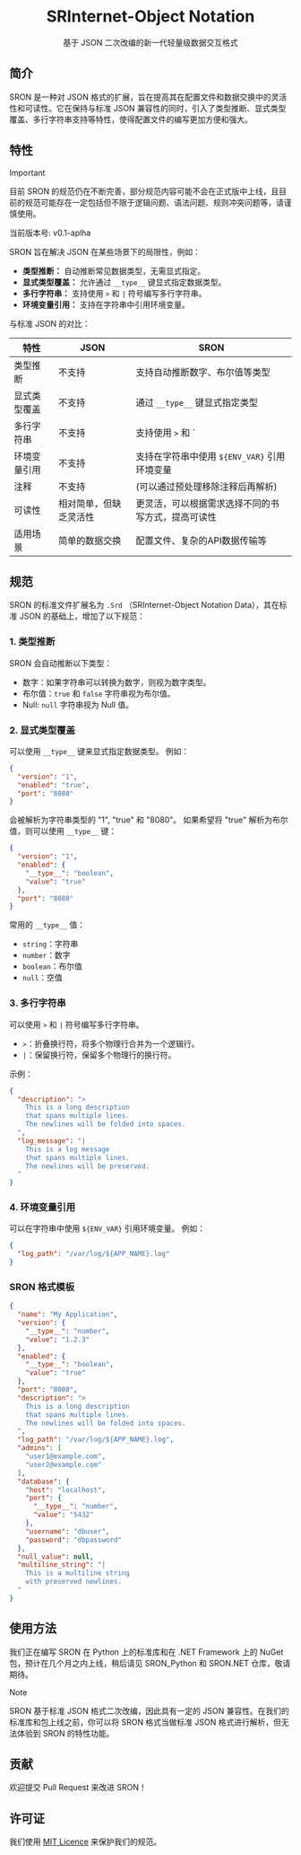 <div align="center">

# SRInternet-Object Notation

基于 JSON 二次改编的新一代轻量级数据交互格式

</div>

## 简介

SRON 是一种对 JSON 格式的扩展，旨在提高其在配置文件和数据交换中的灵活性和可读性。它在保持与标准 JSON 兼容性的同时，引入了类型推断、显式类型覆盖、多行字符串支持等特性，使得配置文件的编写更加方便和强大。

## 特性

> [!Important]
>
> 目前 SRON 的规范仍在不断完善，部分规范内容可能不会在正式版中上线，且目前的规范可能存在一定包括但不限于逻辑问题、语法问题、规则冲突问题等，请谨慎使用。
>
> 当前版本号: v0.1-aplha

SRON 旨在解决 JSON 在某些场景下的局限性，例如：

*   **类型推断：** 自动推断常见数据类型，无需显式指定。
*   **显式类型覆盖：** 允许通过 `__type__` 键显式指定数据类型。
*   **多行字符串：** 支持使用 `>` 和 `|` 符号编写多行字符串。
*   **环境变量引用：** 支持在字符串中引用环境变量。

与标准 JSON 的对比：

| 特性            | JSON                               | SRON                                                            |
| --------------- | ---------------------------------- | ---------------------------------------------------------------- |
| 类型推断          | 不支持                             | 支持自动推断数字、布尔值等类型                                     |
| 显式类型覆盖      | 不支持                             | 通过 `__type__` 键显式指定类型                                       |
| 多行字符串        | 不支持                             | 支持使用 `>` 和 `|` 符号                                                    |
| 环境变量引用      | 不支持                             | 支持在字符串中使用 `${ENV_VAR}` 引用环境变量                               |
| 注释             | 不支持                             |  (可以通过预处理移除注释后再解析)                                      |
| 可读性            | 相对简单，但缺乏灵活性               | 更灵活，可以根据需求选择不同的书写方式，提高可读性                           |
| 适用场景          | 简单的数据交换                     | 配置文件、复杂的API数据传输等                                       |

## 规范

SRON 的标准文件扩展名为 ```.Srd``` （SRInternet-Object Notation Data），其在标准 JSON 的基础上，增加了以下规范：

### 1. 类型推断

SRON 会自动推断以下类型：

*   数字：如果字符串可以转换为数字，则视为数字类型。
*   布尔值：`true` 和 `false` 字符串视为布尔值。
*   Null: `null` 字符串视为 Null 值。

### 2. 显式类型覆盖

可以使用 `__type__` 键来显式指定数据类型。 例如：

```json
{
  "version": "1",
  "enabled": "true",
  "port": "8080"
}
```

会被解析为字符串类型的 "1", "true" 和 "8080"。  如果希望将 "true" 解析为布尔值，则可以使用 `__type__` 键：

```json
{
  "version": "1",
  "enabled": {
    "__type__": "boolean",
    "value": "true"
  },
  "port": "8080"
}
```

常用的 `__type__` 值：

*   `string`：字符串
*   `number`：数字
*   `boolean`：布尔值
*   `null`：空值

### 3. 多行字符串

可以使用 `>` 和 `|` 符号编写多行字符串。

*   `>`：折叠换行符，将多个物理行合并为一个逻辑行。
*   `|`：保留换行符，保留多个物理行的换行符。

示例：

```json
{
  "description": ">
    This is a long description
    that spans multiple lines.
    The newlines will be folded into spaces.
  ",
  "log_message": "|
    This is a log message
    that spans multiple lines.
    The newlines will be preserved.
  "
}
```

### 4. 环境变量引用

可以在字符串中使用 `${ENV_VAR}` 引用环境变量。 例如：

```json
{
  "log_path": "/var/log/${APP_NAME}.log"
}
```

### SRON 格式模板

```json
{
  "name": "My Application",
  "version": {
    "__type__": "number",
    "value": "1.2.3"
  },
  "enabled": {
    "__type__": "boolean",
    "value": "true"
  },
  "port": "8080",
  "description": ">
    This is a long description
    that spans multiple lines.
    The newlines will be folded into spaces.
  ",
  "log_path": "/var/log/${APP_NAME}.log",
  "admins": [
    "user1@example.com",
    "user2@example.com"
  ],
  "database": {
    "host": "localhost",
    "port": {
      "__type__": "number",
      "value": "5432"
    },
    "username": "dbuser",
    "password": "dbpassword"
  },
  "null_value": null,
  "multiline_string": "|
    This is a multiline string
    with preserved newlines.
  "
}
```

## 使用方法

我们正在编写 SRON 在 Python 上的标准库和在 .NET Framework 上的 NuGet 包，预计在几个月之内上线，稍后请见 SRON_Python 和 SRON.NET 仓库，敬请期待。

> [!Note]
>
> SRON 基于标准 JSON 格式二次改编，因此具有一定的 JSON 兼容性。在我们的标准库和包上线之前，你可以将 SRON 格式当做标准 JSON 格式进行解析，但无法体验到 SRON 的特性功能。

## 贡献

欢迎提交 Pull Request 来改进 SRON！

## 许可证

我们使用 [MIT Licence](./LICENSE) 来保护我们的规范。
